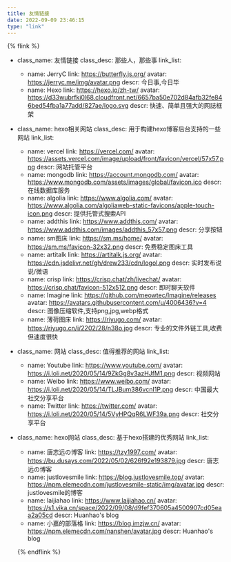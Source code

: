 ```yaml
---
title: 友情链接
date: 2022-09-09 23:46:15
type: "link"
---
```


{% flink %}
- class_name: 友情链接
  class_desc: 那些人，那些事
  link_list:
    - name: JerryC
      link: https://butterfly.js.org/
      avatar: https://jerryc.me/img/avatar.png
      descr: 今日事,今日毕
    - name: Hexo
      link: https://hexo.io/zh-tw/
      avatar: https://d33wubrfki0l68.cloudfront.net/6657ba50e702d84afb32fe846bed54fba1a77add/827ae/logo.svg
      descr: 快速、简单且强大的网誌框架
- class_name: hexo相关网站
  class_desc: 用于构建hexo博客后台支持的一些网站
  link_list:
    - name: vercel
      link: https://vercel.com/
      avatar: https://assets.vercel.com/image/upload/front/favicon/vercel/57x57.png
      descr: 网站托管平台
    - name: mongodb
      link: https://account.mongodb.com/
      avatar: https://www.mongodb.com/assets/images/global/favicon.ico
      descr: 在线数据库服务
    - name: algolia
      link: https://www.algolia.com/
      avatar: https://www.algolia.com/algoliaweb-static-favicons/apple-touch-icon.png
      descr: 提供托管式搜索API
    - name: addthis
      link: https://www.addthis.com/
      avatar: https://www.addthis.com/images/addthis_57x57.png
      descr: 分享按钮
    - name: sm图床
      link: https://sm.ms/home/
      avatar: https://sm.ms/favicon-32x32.png
      descr: 免费稳定图床工具
    - name: artitalk
      link: https://artitalk.js.org/
      avatar: https://cdn.jsdelivr.net/gh/drew233/cdn/logol.png
      descr: 实时发布说说/微语
    - name: crisp
      link: https://crisp.chat/zh/livechat/
      avatar: https://crisp.chat/favicon-512x512.png
      descr: 即时聊天软件
    - name: Imagine
      link: https://github.com/meowtec/Imagine/releases
      avatar: https://avatars.githubusercontent.com/u/4006436?v=4
      descr: 图像压缩软件,支持png,jpg,webp格式
    - name: 薄荷图床
      link: https://riyugo.com/
      avatar: https://riyugo.cn/i/2202/28/n38o.jpg
      descr: 专业的文件外链工具,收费但速度很快
      

- class_name: 网站
  class_desc: 值得推荐的网站
  link_list:
    - name: Youtube
      link: https://www.youtube.com/
      avatar: https://i.loli.net/2020/05/14/9ZkGg8v3azHJfM1.png
      descr: 视频网站
    - name: Weibo
      link: https://www.weibo.com/
      avatar: https://i.loli.net/2020/05/14/TLJBum386vcnI1P.png
      descr: 中国最大社交分享平台
    - name: Twitter
      link: https://twitter.com/
      avatar: https://i.loli.net/2020/05/14/5VyHPQqR6LWF39a.png
      descr: 社交分享平台

- class_name: hexo网站
  class_desc: 基于hexo搭建的优秀网站
  link_list:
    - name: 唐志远の博客
      link: https://tzy1997.com/
      avatar: https://bu.dusays.com/2022/05/02/626f92e193879.jpg
      descr: 唐志远の博客
    - name: justlovesmile
      link: https://blog.justlovesmile.top/
      avatar: https://npm.elemecdn.com/justlovesmile-static/img/avatar.jpg
      descr: justlovesmile的博客
    - name: laijiahao
      link: https://www.laijiahao.cn/
      avatar: https://s1.vika.cn/space/2022/09/08/d9fef370605a4500907cd05eaa2a05cd
      descr: Huanhao's blog
    - name: 小嘉的部落格
      link: https://blog.imzjw.cn/
      avatar: https://npm.elemecdn.com/nanshen/avatar.jpg
      descr: Huanhao's blog
  
  
  {% endflink %}
